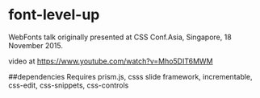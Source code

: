# font-level-up
WebFonts talk originally presented at CSS Conf.Asia, Singapore, 18 November 2015.

video at https://www.youtube.com/watch?v=Mho5DIT6MWM

##dependencies
Requires prism.js, csss slide framework, incrementable, css-edit, css-snippets, css-controls
